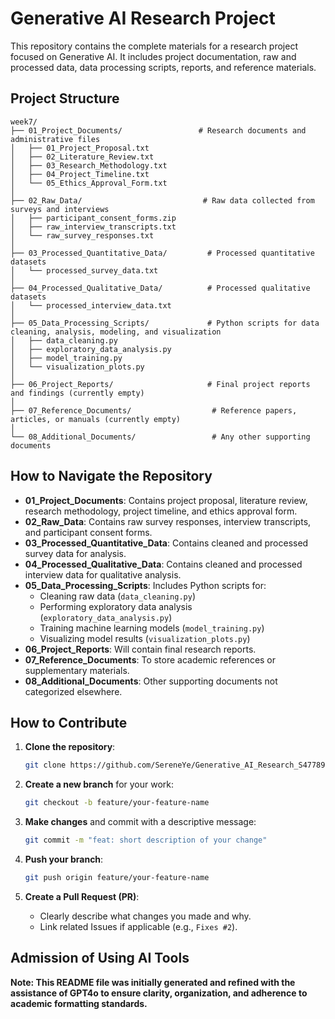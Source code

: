 # Generative AI Research Project

This repository contains the complete materials for a research project focused on Generative AI. It includes project documentation, raw and processed data, data processing scripts, reports, and reference materials.

## Project Structure

```
week7/
├── 01_Project_Documents/                 # Research documents and administrative files
│   ├── 01_Project_Proposal.txt
│   ├── 02_Literature_Review.txt
│   ├── 03_Research_Methodology.txt
│   ├── 04_Project_Timeline.txt
│   └── 05_Ethics_Approval_Form.txt
│
├── 02_Raw_Data/                           # Raw data collected from surveys and interviews
│   ├── participant_consent_forms.zip
│   ├── raw_interview_transcripts.txt
│   └── raw_survey_responses.txt
│
├── 03_Processed_Quantitative_Data/         # Processed quantitative datasets
│   └── processed_survey_data.txt
│
├── 04_Processed_Qualitative_Data/          # Processed qualitative datasets
│   └── processed_interview_data.txt
│
├── 05_Data_Processing_Scripts/             # Python scripts for data cleaning, analysis, modeling, and visualization
│   ├── data_cleaning.py
│   ├── exploratory_data_analysis.py
│   ├── model_training.py
│   └── visualization_plots.py
│
├── 06_Project_Reports/                     # Final project reports and findings (currently empty)
│
├── 07_Reference_Documents/                  # Reference papers, articles, or manuals (currently empty)
│
└── 08_Additional_Documents/                 # Any other supporting documents
```

## How to Navigate the Repository

- **01_Project_Documents**: Contains project proposal, literature review, research methodology, project timeline, and ethics approval form.
- **02_Raw_Data**: Contains raw survey responses, interview transcripts, and participant consent forms.
- **03_Processed_Quantitative_Data**: Contains cleaned and processed survey data for analysis.
- **04_Processed_Qualitative_Data**: Contains cleaned and processed interview data for qualitative analysis.
- **05_Data_Processing_Scripts**: Includes Python scripts for:
  - Cleaning raw data (`data_cleaning.py`)
  - Performing exploratory data analysis (`exploratory_data_analysis.py`)
  - Training machine learning models (`model_training.py`)
  - Visualizing model results (`visualization_plots.py`)
- **06_Project_Reports**: Will contain final research reports.
- **07_Reference_Documents**: To store academic references or supplementary materials.
- **08_Additional_Documents**: Other supporting documents not categorized elsewhere.

## How to Contribute

1. **Clone the repository**:

    ```bash
    git clone https://github.com/SereneYe/Generative_AI_Research_S47789588.git
    ```

2. **Create a new branch** for your work:

    ```bash
    git checkout -b feature/your-feature-name
    ```

3. **Make changes** and commit with a descriptive message:

    ```bash
    git commit -m "feat: short description of your change"
    ```

4. **Push your branch**:

    ```bash
    git push origin feature/your-feature-name
    ```

5. **Create a Pull Request (PR)**:
   - Clearly describe what changes you made and why.
   - Link related Issues if applicable (e.g., `Fixes #2`).

## Admission of Using AI Tools
**Note: This README file was initially generated and 
refined with the assistance of GPT4o to ensure clarity, 
organization, and adherence to academic formatting standards.**